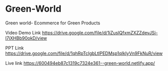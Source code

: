 # Green-World
Green world- Ecommerce for Green Products

Video Demo Link
https://drive.google.com/file/d/1iZuslQfxmZXZZdevJSi-I7iXHBb90okD/view

PPT Link
https://drive.google.com/file/d/1qhRpTcIgbLtlPEDMsp1qIkIyVn9FkNuR/view

Live link
https://600494eb87c1319c7324e361--green-world.netlify.app/
